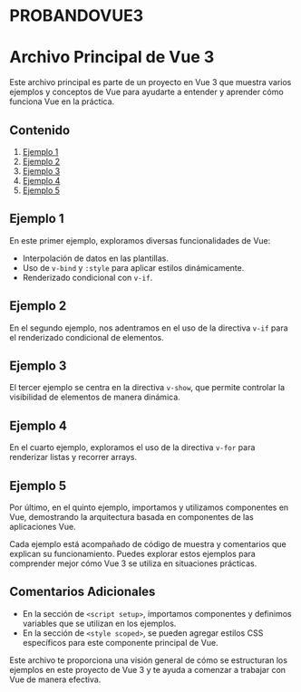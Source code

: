 # PROBANDOVUE3

# Archivo Principal de Vue 3

Este archivo principal es parte de un proyecto en Vue 3 que muestra varios ejemplos y conceptos de Vue para ayudarte a entender y aprender cómo funciona Vue en la práctica.

## Contenido

1. [Ejemplo 1](#ejemplo-1)
2. [Ejemplo 2](#ejemplo-2)
3. [Ejemplo 3](#ejemplo-3)
4. [Ejemplo 4](#ejemplo-4)
5. [Ejemplo 5](#ejemplo-5)

## Ejemplo 1

En este primer ejemplo, exploramos diversas funcionalidades de Vue:

- Interpolación de datos en las plantillas.
- Uso de `v-bind` y `:style` para aplicar estilos dinámicamente.
- Renderizado condicional con `v-if`.

## Ejemplo 2

En el segundo ejemplo, nos adentramos en el uso de la directiva `v-if` para el renderizado condicional de elementos.

## Ejemplo 3

El tercer ejemplo se centra en la directiva `v-show`, que permite controlar la visibilidad de elementos de manera dinámica.

## Ejemplo 4

En el cuarto ejemplo, exploramos el uso de la directiva `v-for` para renderizar listas y recorrer arrays.

## Ejemplo 5

Por último, en el quinto ejemplo, importamos y utilizamos componentes en Vue, demostrando la arquitectura basada en componentes de las aplicaciones Vue.

Cada ejemplo está acompañado de código de muestra y comentarios que explican su funcionamiento. Puedes explorar estos ejemplos para comprender mejor cómo Vue 3 se utiliza en situaciones prácticas.

## Comentarios Adicionales

- En la sección de `<script setup>`, importamos componentes y definimos variables que se utilizan en los ejemplos.
- En la sección de `<style scoped>`, se pueden agregar estilos CSS específicos para este componente principal de Vue.

Este archivo te proporciona una visión general de cómo se estructuran los ejemplos en este proyecto de Vue 3 y te ayuda a comenzar a trabajar con Vue de manera efectiva.
